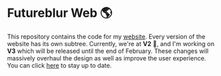 # Futureblur Web 🌎
This repository contains the code for my [website](https://futureblur.com). Every version of the website has its own subtree.
Currently, we're at **V2** 🌠, and I'm working on **V3** which will be released until the end of February.
These changes will massively overhaul the design as well as improve the user experience. <br>You can click 
[here](https://twitter.com/ItsFutureblur) to stay up to date.
